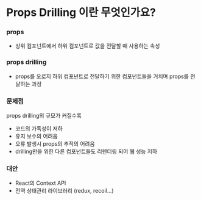 # Props Drilling 이란 무엇인가요?

### props
- 상위 컴포넌트에서 하위 컴포넌트로 값을 전달할 때 사용하는 속성

### props drilling
- props를 오로지 하위 컴포넌트로 전달하기 위한 컴포넌트들을 거치며 props를 전달하는 과정

### 문제점
props drilling의 규모가 커질수록
- 코드의 가독성이 저하
- 유지 보수의 어려움
- 오류 발생시 props의 추적의 어려움
- drilling만을 위한 다른 컴포넌트들도 리렌더링 되어 웹 성능 저하

### 대안
- React의 Context API
- 전역 상태관리 라이브러리 (redux, recoil...)
